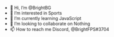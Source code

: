 - 👋 Hi, I’m @BrightBG
- 👀 I’m interested in Sports
- 🌱 I’m currently learning JavaScript
- 💞️ I’m looking to collaborate on Nothing
- 📫 How to reach me Discord, @BrightFPS#3704
